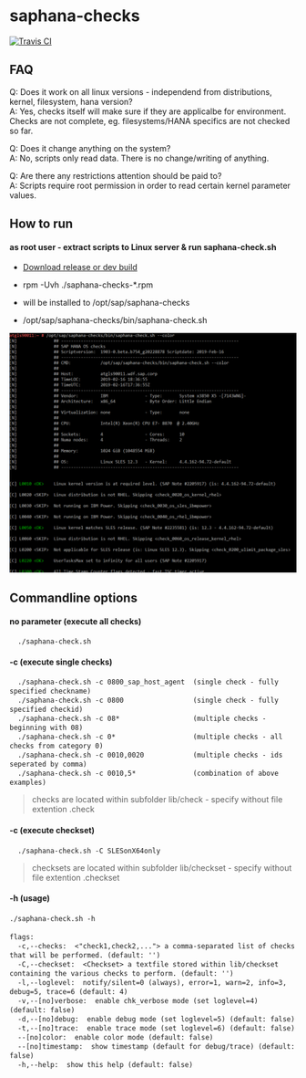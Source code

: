 # saphana-checks
[![Travis CI](https://travis-ci.cloud.sap.corp/SAP-COE-HPTI/saphana-checks.svg?token=zqzFSWKfzYUkTBrvFzUG&branch=master)](https://travis-ci.cloud.sap.corp/SAP-COE-HPTI/saphana-checks)

## FAQ
Q: Does it work on all linux versions - independend from distributions, kernel, filesystem, hana version?  
A: Yes, checks itself will make sure if they are applicalbe for environment. Checks are not complete, eg. filesystems/HANA specifics are not checked so far.

Q: Does it change anything on the system?  
A: No, scripts only read data. There is no change/writing of anything.

Q: Are there any restrictions attention should be paid to?  
A: Scripts require root permission in order to read certain kernel parameter values.

## How to run

#### as root user - extract scripts to Linux server & run saphana-check.sh
* [Download release or dev build](https://github.wdf.sap.corp/SAP-COE-HPTI/saphana-checks/releases)

* rpm -Uvh ./saphana-checks-*.rpm
* will be installed to /opt/sap/saphana-checks
* /opt/sap/saphana-checks/bin/saphana-check.sh

![Example Output](/docs/Example-Output.png?raw=true "Example Output")

## Commandline options

#### no parameter    (execute all checks)
```
  ./saphana-check.sh
```

#### -c    (execute single checks)
```
  ./saphana-check.sh -c 0800_sap_host_agent  (single check - fully specified checkname)
  ./saphana-check.sh -c 0800                 (single check - fully specified checkid)
  ./saphana-check.sh -c 08*                  (multiple checks - beginning with 08)
  ./saphana-check.sh -c 0*                   (multiple checks - all checks from category 0)
  ./saphana-check.sh -c 0010,0020            (multiple checks - ids seperated by comma)
  ./saphana-check.sh -c 0010,5*              (combination of above examples)
```
> checks are located within subfolder lib/check - specify without file extention .check


#### -c    (execute checkset)
```
  ./saphana-check.sh -C SLESonX64only
```
> checksets are located within subfolder lib/checkset - specify without file extention .checkset


#### -h    (usage)
```
./saphana-check.sh -h

flags:
  -c,--checks:  <"check1,check2,..."> a comma-separated list of checks that will be performed. (default: '')
  -C,--checkset:  <Checkset> a textfile stored within lib/checkset containing the various checks to perform. (default: '')
  -l,--loglevel:  notify/silent=0 (always), error=1, warn=2, info=3, debug=5, trace=6 (default: 4)
  -v,--[no]verbose:  enable chk_verbose mode (set loglevel=4) (default: false)
  -d,--[no]debug:  enable debug mode (set loglevel=5) (default: false)
  -t,--[no]trace:  enable trace mode (set loglevel=6) (default: false)
  --[no]color:  enable color mode (default: false)
  --[no]timestamp:  show timestamp (default for debug/trace) (default: false)
  -h,--help:  show this help (default: false)

```
